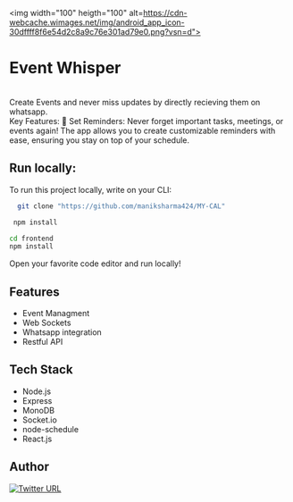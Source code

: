 <img width="100" heigth="100" alt=https://cdn-webcache.wimages.net/img/android_app_icon-30dffff8f6e54d2c8a9c76e301ad79e0.png?vsn=d">


# Event Whisper

<br>
Create Events and never miss updates by directly recieving them on whatsapp.
<br>
Key Features:
🔔 Set Reminders: Never forget important tasks, meetings, or events again! The app allows you to create customizable reminders with ease, ensuring you stay on top of your schedule.



## Run locally:

To run this project locally, write on your CLI:

```bash
  git clone "https://github.com/maniksharma424/MY-CAL"
```
```bash
 npm install
```
```bash
cd frontend
npm install
```


Open your favorite code editor and run locally!

## Features 

- Event Managment
- Web Sockets
- Whatsapp integration
- Restful API 



## Tech Stack
- Node.js
- Express
- MonoDB
- Socket.io
- node-schedule
- React.js


## Author
[![Twitter URL](https://img.shields.io/twitter/url/https/twitter.com/maniksharma424.svg?style=social&label=Follow%20%40maniksharma424)](https://twitter.com/maniksharma424)
